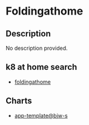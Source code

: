 # Foldingathome

## Description

No description provided.

## k8 at home search

- [foldingathome](https://nanne.dev/k8s-at-home-search/#/foldingathome)

## Charts

- [app-template@bjw-s](https://bjw-s.github.io/helm-charts/)
